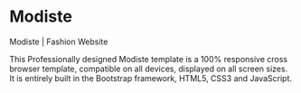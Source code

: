# Modiste
Modiste | Fashion Website

This Professionally designed Modiste template is a 100% responsive cross browser template, compatible on all devices, displayed on all screen sizes. It is entirely built in the Bootstrap framework, HTML5, CSS3 and JavaScript.
